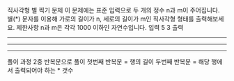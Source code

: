 직사각형 별 찍기
문제
이 문제에는 표준 입력으로 두 개의 정수 n과 m이 주어집니다. 별(*) 문자를 이용해 가로의 길이가 n, 세로의 길이가 m인 직사각형 형태를 출력해보세요.
제한사항
n과 m은 각각 1000 이하인 자연수입니다.
입력
5 3
출력
*****
*****
*****
풀이 과정
2중 반복문으로 풀이
첫번째 반복문 = 행의 길이
두번째 반복문 = 해당 행에서 출력되어야 하는 * 갯수
